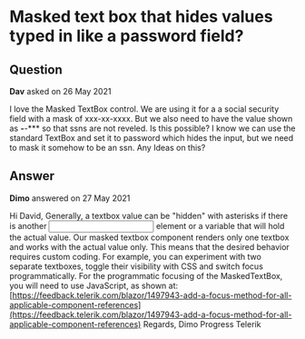 # Masked text box that hides values typed in like a password field?

## Question

**Dav** asked on 26 May 2021

I love the Masked TextBox control. We are using it for a a social security field with a mask of xxx-xx-xxxx. But we also need to have the value shown as ***-**-**** so that ssns are not reveled. Is this possible? I know we can use the standard TextBox and set it to password which hides the input, but we need to mask it somehow to be an ssn. Any Ideas on this?

## Answer

**Dimo** answered on 27 May 2021

Hi David, Generally, a textbox value can be "hidden" with asterisks if there is another <input /> element or a variable that will hold the actual value. Our masked textbox component renders only one textbox and works with the actual value only. This means that the desired behavior requires custom coding. For example, you can experiment with two separate textboxes, toggle their visibility with CSS and switch focus programmatically. For the programmatic focusing of the MaskedTextBox, you will need to use JavaScript, as shown at: [https://feedback.telerik.com/blazor/1497943-add-a-focus-method-for-all-applicable-component-references](https://feedback.telerik.com/blazor/1497943-add-a-focus-method-for-all-applicable-component-references) Regards, Dimo Progress Telerik
